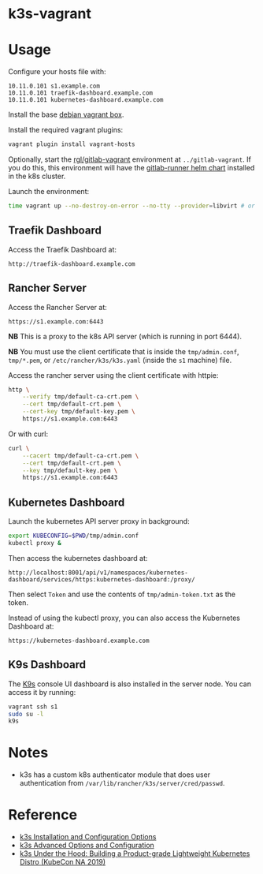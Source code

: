 # k3s-vagrant
# Usage

Configure your hosts file with:

```
10.11.0.101 s1.example.com
10.11.0.101 traefik-dashboard.example.com
10.11.0.101 kubernetes-dashboard.example.com
```

Install the base [debian vagrant box](https://github.com/rgl/debian-vagrant).

Install the required vagrant plugins:

```bash
vagrant plugin install vagrant-hosts
```

Optionally, start the [rgl/gitlab-vagrant](https://github.com/rgl/gitlab-vagrant) environment at `../gitlab-vagrant`. If you do this, this environment will have the [gitlab-runner helm chart](https://docs.gitlab.com/runner/install/kubernetes.html) installed in the k8s cluster.

Launch the environment:

```bash
time vagrant up --no-destroy-on-error --no-tty --provider=libvirt # or --provider=virtualbox
```

## Traefik Dashboard

Access the Traefik Dashboard at:

    http://traefik-dashboard.example.com

## Rancher Server

Access the Rancher Server at:

    https://s1.example.com:6443

**NB** This is a proxy to the k8s API server (which is running in port 6444).

**NB** You must use the client certificate that is inside the `tmp/admin.conf`,
`tmp/*.pem`, or `/etc/rancher/k3s/k3s.yaml` (inside the `s1` machine) file.

Access the rancher server using the client certificate with httpie:

```bash
http \
    --verify tmp/default-ca-crt.pem \
    --cert tmp/default-crt.pem \
    --cert-key tmp/default-key.pem \
    https://s1.example.com:6443
```

Or with curl:

```bash
curl \
    --cacert tmp/default-ca-crt.pem \
    --cert tmp/default-crt.pem \
    --key tmp/default-key.pem \
    https://s1.example.com:6443
```

## Kubernetes Dashboard

Launch the kubernetes API server proxy in background:

```bash
export KUBECONFIG=$PWD/tmp/admin.conf
kubectl proxy &
```

Then access the kubernetes dashboard at:

    http://localhost:8001/api/v1/namespaces/kubernetes-dashboard/services/https:kubernetes-dashboard:/proxy/

Then select `Token` and use the contents of `tmp/admin-token.txt` as the token.

Instead of using the kubectl proxy, you can also access the Kubernetes Dashboard at:

    https://kubernetes-dashboard.example.com

## K9s Dashboard

The [K9s](https://github.com/derailed/k9s) console UI dashboard is also
installed in the server node. You can access it by running:

```bash
vagrant ssh s1
sudo su -l
k9s
```

# Notes

* k3s has a custom k8s authenticator module that does user authentication from `/var/lib/rancher/k3s/server/cred/passwd`.

# Reference

* [k3s Installation and Configuration Options](https://rancher.com/docs/k3s/latest/en/installation/install-options/)
* [k3s Advanced Options and Configuration](https://rancher.com/docs/k3s/latest/en/advanced/)
* [k3s Under the Hood: Building a Product-grade Lightweight Kubernetes Distro (KubeCon NA 2019)](https://www.youtube.com/watch?v=-HchRyqNtkU)
